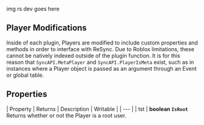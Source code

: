 img rs dev goes here

Player Modifications
-
Inside of each plugin, Players are modified to include custom properties and methods in order to interface with ReSync. Due to Roblox limitations, these cannot be natively indexed outside of the plugin function. It is for this reason that ``SyncAPI.MetaPlayer`` and ``SyncAPI.PlayerIsMeta`` exist, such as in instances where a Player object is passed as an argument through an Event or global table.

Properties
-
| Property | Returns | Description | Writable |
| --- |
| tst |
<b>boolean ``IsRoot``</b> Returns whether or not the Player is a root user.